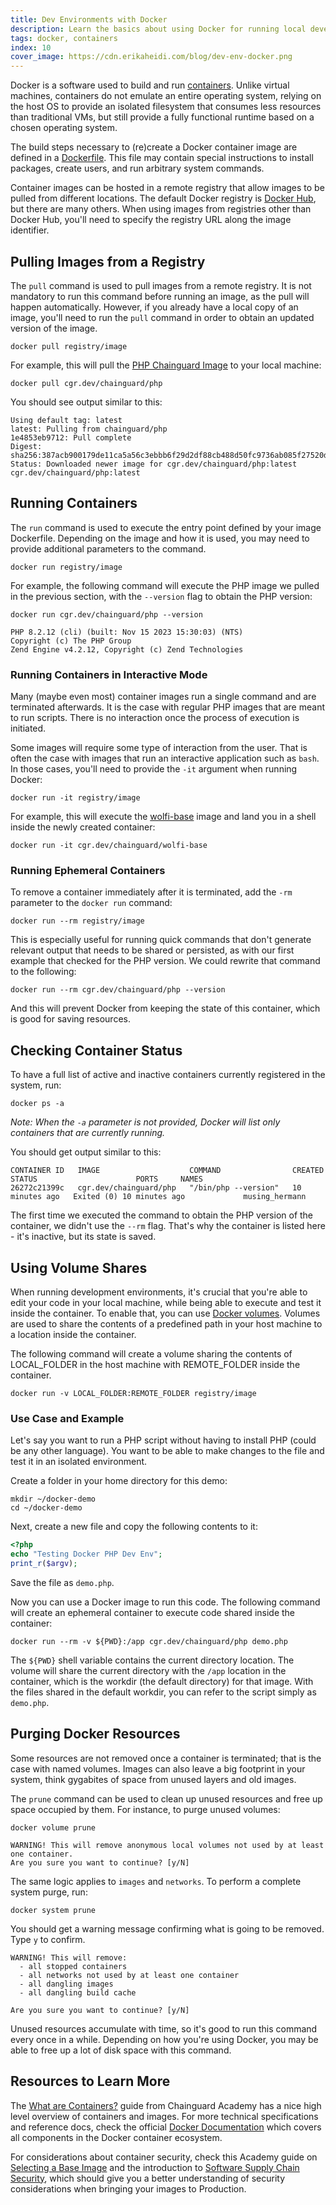```yaml
---
title: Dev Environments with Docker
description: Learn the basics about using Docker for running local development environments on containers
tags: docker, containers
index: 10
cover_image: https://cdn.erikaheidi.com/blog/dev-env-docker.png
---
```


Docker is a software used to build and run [containers](https://edu.chainguard.dev/software-security/what-are-containers/). Unlike virtual machines, containers do not emulate an entire operating system, relying on the host OS to provide an isolated filesystem that consumes less resources than traditional VMs, but still provide a fully functional runtime based on a chosen operating system.

The build steps necessary to (re)create a Docker container image are defined in a [Dockerfile](https://docs.docker.com/engine/reference/builder/#dockerfile-reference). This file may contain special instructions to install packages, create users, and run arbitrary system commands.

Container images can be hosted in a remote registry that allow images to be pulled from different locations. The default Docker registry is [Docker Hub](https://hub.docker.com), but there are many others. When using images from registries other than Docker Hub, you'll need to specify the registry URL along the image identifier.


## Pulling Images from a Registry
The `pull` command is used to pull images from a remote registry. It is not mandatory to run this command before running an image, as the pull will happen automatically. However, if you already have a local copy of an image, you'll need to run the `pull` command in order to obtain an updated version of the image. 

```shell
docker pull registry/image
```
For example, this will pull the [PHP Chainguard Image](https://edu.chainguard.dev/chainguard/chainguard-images/reference/php) to your local machine:
```shell
docker pull cgr.dev/chainguard/php
```
You should see output similar to this:
```shell
Using default tag: latest
latest: Pulling from chainguard/php
1e4853eb9712: Pull complete 
Digest: sha256:387acb900179de11ca5a56c3ebbb6f29d2df88cb488d50fc9736ab085f27520d
Status: Downloaded newer image for cgr.dev/chainguard/php:latest
cgr.dev/chainguard/php:latest
```

## Running Containers
The `run` command is used to execute the entry point defined by your image Dockerfile. Depending on the image and how it is used, you may need to provide additional parameters to the command.

```shell
docker run registry/image
```
For example, the following command will execute the PHP image we pulled in the previous section, with the `--version` flag to obtain the PHP version:

```shell
docker run cgr.dev/chainguard/php --version
```
```shell
PHP 8.2.12 (cli) (built: Nov 15 2023 15:30:03) (NTS)
Copyright (c) The PHP Group
Zend Engine v4.2.12, Copyright (c) Zend Technologies
```

### Running Containers in Interactive Mode
Many (maybe even most) container images run a single command and are terminated afterwards. It is the case with regular PHP images that are meant to run scripts. There is no interaction once the process of execution is initiated.

Some images will require some type of interaction from the user. That is often the case with images that run an interactive application such as `bash`. In those cases, you'll need to provide the `-it` argument when running Docker:

```shell
docker run -it registry/image
```
For example, this will execute the [wolfi-base](https://edu.chainguard.dev/chainguard/chainguard-images/reference/wolfi-base) image and land you in a shell inside the newly created container:

```shell
docker run -it cgr.dev/chainguard/wolfi-base
```

### Running Ephemeral Containers
To remove a container immediately after it is terminated, add the `-rm` parameter to the `docker run` command:

```shell
docker run --rm registry/image
```
This is especially useful for running quick commands that don't generate relevant output that needs to be shared or persisted, as with our first example that checked for the PHP version. We could rewrite that command to the following:

```shell
docker run --rm cgr.dev/chainguard/php --version
```

And this will prevent Docker from keeping the state of this container, which is good for saving resources.

## Checking Container Status
To have a full list of active and inactive containers currently registered in the system, run:

```shell
docker ps -a
```
_Note: When the `-a` parameter is not provided, Docker will list only containers that are currently running._

You should get output similar to this:

```shell
CONTAINER ID   IMAGE                    COMMAND                CREATED          STATUS                      PORTS     NAMES
26272c21399c   cgr.dev/chainguard/php   "/bin/php --version"   10 minutes ago   Exited (0) 10 minutes ago             musing_hermann
```

The first time we executed the command to obtain the PHP version of the container, we didn't use the `--rm` flag. That's why the container is listed here - it's inactive, but its state is saved. 

## Using Volume Shares
When running development environments, it's crucial that you're able to edit your code in your local machine, while being able to execute and test it inside the container. To enable that, you can use [Docker volumes](https://docs.docker.com/storage/volumes/). Volumes are used to share the contents of a predefined path in your host machine to a location inside the container.

The following command will create a volume sharing the contents of LOCAL_FOLDER in the host machine with REMOTE_FOLDER inside the container.

```shell
docker run -v LOCAL_FOLDER:REMOTE_FOLDER registry/image
```

### Use Case and Example

Let's say you want to run a PHP script without having to install PHP (could be any other language). You want to be able to make changes to the file and test it in an isolated environment.

Create a folder in your home directory for this demo:

```shell
mkdir ~/docker-demo
cd ~/docker-demo
```

Next, create a new file and copy the following contents to it:

```php
<?php
echo "Testing Docker PHP Dev Env";
print_r($argv);
```
Save the file as `demo.php`.

Now you can use a Docker image to run this code. The following command will create an ephemeral container to execute code shared inside the container:

```shell
docker run --rm -v ${PWD}:/app cgr.dev/chainguard/php demo.php
```

The `${PWD}` shell variable contains the current directory location. The volume will share the current directory with the `/app` location in the container, which is the workdir (the default directory) for that image. With the files shared in the default workdir, you can refer to the script simply as `demo.php`.

## Purging Docker Resources

Some resources are not removed once a container is terminated; that is the case with named volumes. Images can also leave a big footprint in your system, think gygabites of space from unused layers and old images.

The `prune` command can be used to clean up unused resources and free up space occupied by them. For instance, to purge unused volumes:

```shell
docker volume prune
```
```
WARNING! This will remove anonymous local volumes not used by at least one container.
Are you sure you want to continue? [y/N] 
```

The same logic applies to `images` and `networks`. To perform a complete system purge, run:

```shell
docker system prune
```
You should get a warning message confirming what is going to be removed. Type `y` to confirm.

```shell
WARNING! This will remove:
  - all stopped containers
  - all networks not used by at least one container
  - all dangling images
  - all dangling build cache

Are you sure you want to continue? [y/N] 
```

Unused resources accumulate with time, so it's good to run this command every once in a while. Depending on how you're using Docker, you may be able to free up a lot of disk space with this command.

## Resources to Learn More
The [What are Containers?](https://edu.chainguard.dev/software-security/what-are-containers/) guide from Chainguard Academy has a nice high level overview of containers and images. For more technical specifications and reference docs, check the official [Docker Documentation](https://docs.docker.com/get-started/overview/) which covers all components in the Docker container ecosystem. 

For considerations about container security, check this Academy guide on [Selecting a Base Image](https://edu.chainguard.dev/software-security/selecting-a-base-image/) and the introduction to [Software Supply Chain Security](https://edu.chainguard.dev/software-security/what-is-software-supply-chain-security/), which should give you a better understanding of security considerations when bringing your images to Production.
